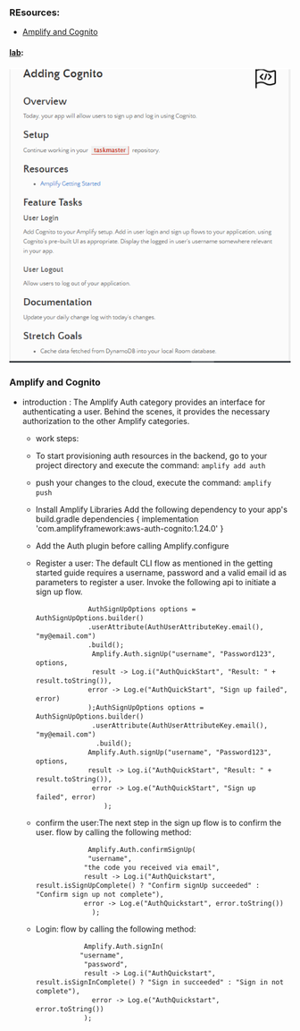 ### REsources: 
- [Amplify and Cognito](https://docs.amplify.aws/lib/auth/getting-started/)

#### [lab](https://github.com/Ahmad-A2020/taskmaster):
![lab33](/Code-401/ScreenShot/lab36-1.PNG)

### Amplify and Cognito
- introduction :  The Amplify Auth category provides an interface for authenticating a user. Behind the scenes, it provides the necessary authorization to the other Amplify categories.
  - work steps: 
  - To start provisioning auth resources in the backend, go to your project directory and execute the command: `amplify add auth`
   -  push your changes to the cloud, execute the command: `amplify push` 
   -  Install Amplify Libraries Add the following dependency to your app's build.gradle
                           dependencies {
                           implementation 'com.amplifyframework:aws-auth-cognito:1.24.0'
                            }
   - Add the Auth plugin before calling Amplify.configure
   - Register a user:  The default CLI flow as mentioned in the getting started guide requires a username, password and a valid email id as parameters to register a user. Invoke the following api to initiate a sign up flow.

                      AuthSignUpOptions options = AuthSignUpOptions.builder()
                      .userAttribute(AuthUserAttributeKey.email(), "my@email.com")
                      .build();
                       Amplify.Auth.signUp("username", "Password123", options,
                       result -> Log.i("AuthQuickStart", "Result: " + result.toString()),
                      error -> Log.e("AuthQuickStart", "Sign up failed", error)
                      );AuthSignUpOptions options = AuthSignUpOptions.builder()
                       .userAttribute(AuthUserAttributeKey.email(), "my@email.com")
                        .build();
                      Amplify.Auth.signUp("username", "Password123", options,
                      result -> Log.i("AuthQuickStart", "Result: " + result.toString()),
                       error -> Log.e("AuthQuickStart", "Sign up failed", error)
                          );
  
   - confirm the user:The next step in the sign up flow is to confirm the user. flow by calling the following method:
  
  
                      Amplify.Auth.confirmSignUp(
                      "username",
                     "the code you received via email",
                     result -> Log.i("AuthQuickstart", result.isSignUpComplete() ? "Confirm signUp succeeded" : "Confirm sign up not complete"),
                     error -> Log.e("AuthQuickstart", error.toString())
                       );
   
  
   - Login:  flow by calling the following method:

                     Amplify.Auth.signIn(
                    "username",
                     "password",
                     result -> Log.i("AuthQuickstart", result.isSignInComplete() ? "Sign in succeeded" : "Sign in not complete"),
                       error -> Log.e("AuthQuickstart", error.toString())
                     );
